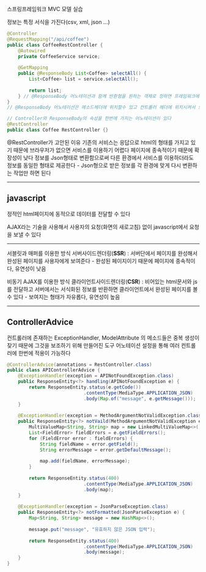 스프링프레임워크 MVC 모델 실습

정보는 특정 서식을 가진다(csv, xml, json ...)
```java
@Controller
@RequestMapping("/api/coffee")
public class CoffeeRestController {
	@Autowired
	private CoffeeService service;
	
	@GetMapping
	public @ResponseBody List<Coffee> selectAll() {
		List<Coffee> list = service.selectAll();
		
		return list;
	} // @ResponseBody 어노테이션과 함께 반환형을 원하는 객체로 정하면 프레임워크에서 json형태로 자동형변환을 시도한다
}
// @ResponseBody 어노테이션은 메소드헤더에 위치할수 있고 컨트롤러 헤더에 위치시켜서 모든 메소드에 적용할 수 있다
```

```java
// Controller와 ResponseBody의 속성을 한번에 가지는 어노테이션이 있다
@RestController
public class Coffee RestController {}
```

@RestController가 고안된 이유
기존의 서비스는 응답으로 html의 형태를 가지고 있기 때문에 브라우저가 없으면 서비스를 이용하기 어렵다
페이지에 종속적이기 때문에 확장성이 낮다
정보를 Json형태로 변환함으로써 다른 환경에서 서비스를 이용하더라도 정보를 동일한 형태로 제공한다 - Json형으로 받은 정보를 각 환경에 맞게 다시 변환하는 작업만 하면 된다

---

## javascript

정적인 html페이지에 동적으로 데이터를 전달할 수 있다

AJAX라는 기술을 사용해서 사용자의 요청(화면의 새로고침) 없이 javascript에서 요청을 보낼 수 있다

---

서블릿과 매퍼를 이용한 방식
서버사이드렌더링(**SSR**) : 서버단에서 페이지를 완성해서 완성된 페이지를 사용자에게 보여준다 - 완성된 페이지이기 때문에 페이지에 종속적이다, 유연성이 낮음

비동기 AJAX를 이용한 방식
클라이언트사이드렌더링(**CSR**) : 비어있는 html문서와 js를 전달하고 서버에서는 서식화된 정보를 반환하면 클라이언트에서 완성된 페이지를 볼 수 있다 - 보여지는 형태가 자유롭다, 유연성이 높음

---

## ControllerAdvice
컨트롤러에 존재하는 ExceptionHandler, ModelAttribute 의 메소드들은 중복 생성이 잦기 때문에 그것을 보조하기 위해 만들어진 도구
어노테이션 설정을 통해 여러 컨트롤러에 한번에 적용이 가능하다

```java
@ControllerAdvice(annotations = RestController.class)
public class APIControllerAdvice {
	@ExceptionHandler(exception = APINotFoundException.class)
	public ResponseEntity<?> handling(APINotFoundException e) {
		return ResponseEntity.status(e.getCode())
							.contentType(MediaType.APPLICATION_JSON)
							.body(Map.of("message", e.getMessage()));
	}
	
	@ExceptionHandler(exception = MethodArgumentNotValidException.class)
	public ResponseEntity<?> notVaild(MethodArgumentNotValidException e) {
		MultiValueMap<String, String> map = new LinkedMultiValueMap<>();
		List<FieldError> fieldErrors = e.getFieldErrors();
		for (FieldError error : fieldErrors) {
			String fieldName = error.getField();
			String errorMessage = error.getDefaultMessage();
			
			map.add(fieldName, errorMessage);
		}
		
		return ResponseEntity.status(400)
							.contentType(MediaType.APPLICATION_JSON)
							.body(map);
	}
	
	@ExceptionHandler(exception = JsonParseException.class)
	public ResponseEntity<?> notFormatted(JsonParseException e) {
		Map<String, String> message = new HashMap<>();
		
		message.put("message", "유효하지 않은 JSON 입력");
		
		return ResponseEntity.status(400)
							.contentType(MediaType.APPLICATION_JSON)
							.body(message);
	}
}
```


